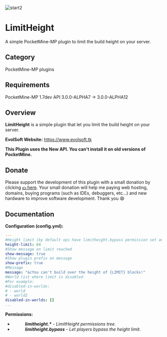 ![start2](https://cloud.githubusercontent.com/assets/10303538/6315586/9463fa5c-ba06-11e4-8f30-ce7d8219c27d.png)

# LimitHeight

A simple PocketMine-MP plugin to limit the build height on your server.

## Category

PocketMine-MP plugins

## Requirements

PocketMine-MP 1.7dev API 3.0.0-ALPHA7 -> 3.0.0-ALPHA12

## Overview

**LimitHeight** is a simple plugin that let you limit the build height on your server.

**EvolSoft Website:** https://www.evolsoft.tk

**This Plugin uses the New API. You can't install it on old versions of PocketMine.**

## Donate

Please support the development of this plugin with a small donation by clicking [:dollar: here](https://www.paypal.com/cgi-bin/webscr?cmd=_donations&business=flavius.c.1999@gmail.com&lc=US&item_name=www.evolsoft.tk&no_note=0&cn=&curency_code=EUR&bn=PP-DonationsBF:btn_donateCC_LG.gif:NonHosted). 
Your small donation will help me paying web hosting, domains, buying programs (such as IDEs, debuggers, etc...) and new hardware to improve software development. Thank you :smile:

## Documentation

**Configuration (config.yml):**

```yaml
---
#Height limit (by default ops have limitheight.bypass permission set and they can bypass the limit)
height-limit: 64
#Show message on limit reached
show-message: true
#Show plugin prefix on message
show-prefix: true
#Message
message: "&cYou can't build over the height of {LIMIT} blocks!"
#World list where limit is disabled
#For example:
#disabled-in-worlds:
# - world
# - world2
disabled-in-worlds: []
...
```

**Permissions:**

- <dd><i><b>limitheight.*</b> - LimitHeight permissions tree.</i></dd>
- <dd><i><b>limitheight.bypass</b> - Let players bypass the height limit.</i></dd>
